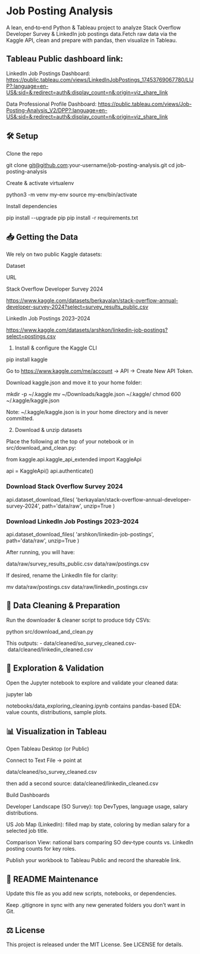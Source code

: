 # Job Posting Analysis

A lean, end‑to‑end Python & Tableau project to analyze Stack Overflow Developer Survey & LinkedIn job postings data.Fetch raw data via the Kaggle API, clean and prepare with pandas, then visualize in Tableau.

## Tableau Public dashboard link:

LinkedIn Job Postings Dashboard: https://public.tableau.com/views/LinkedInJobPostings_17453769067780/LIJP?:language=en-US&:sid=&:redirect=auth&:display_count=n&:origin=viz_share_link

Data Professional Profile Dashboard: https://public.tableau.com/views/Job-Posting-Analysis_V2/DPP?:language=en-US&:sid=&:redirect=auth&:display_count=n&:origin=viz_share_link

## 🛠️ Setup

Clone the repo

git clone git@github.com:your-username/job-posting-analysis.git
cd job-posting-analysis

Create & activate virtualenv

python3 -m venv my-env
source my-env/bin/activate

Install dependencies

pip install --upgrade pip
pip install -r requirements.txt

## 📥 Getting the Data

We rely on two public Kaggle datasets:

Dataset

URL

Stack Overflow Developer Survey 2024

https://www.kaggle.com/datasets/berkayalan/stack-overflow-annual-developer-survey-2024?select=survey_results_public.csv

LinkedIn Job Postings 2023–2024

https://www.kaggle.com/datasets/arshkon/linkedin-job-postings?select=postings.csv

1. Install & configure the Kaggle CLI

pip install kaggle

Go to https://www.kaggle.com/me/account → API → Create New API Token.

Download kaggle.json and move it to your home folder:

mkdir -p ~/.kaggle
mv ~/Downloads/kaggle.json ~/.kaggle/
chmod 600 ~/.kaggle/kaggle.json

Note: ~/.kaggle/kaggle.json is in your home directory and is never committed.

2. Download & unzip datasets

Place the following at the top of your notebook or in src/download_and_clean.py:

from kaggle.api.kaggle_api_extended import KaggleApi

api = KaggleApi()
api.authenticate()

### Download Stack Overflow Survey 2024
api.dataset_download_files(
  'berkayalan/stack-overflow-annual-developer-survey-2024',
  path='data/raw',
  unzip=True
)

### Download LinkedIn Job Postings 2023–2024
api.dataset_download_files(
  'arshkon/linkedin-job-postings',
  path='data/raw',
  unzip=True
)

After running, you will have:

data/raw/survey_results_public.csv
data/raw/postings.csv

If desired, rename the LinkedIn file for clarity:

mv data/raw/postings.csv data/raw/linkedin_postings.csv

## 🧹 Data Cleaning & Preparation

Run the downloader & cleaner script to produce tidy CSVs:

python src/download_and_clean.py

This outputs:
- data/cleaned/so_survey_cleaned.csv- data/cleaned/linkedin_cleaned.csv

## 🔎 Exploration & Validation

Open the Jupyter notebook to explore and validate your cleaned data:

jupyter lab

notebooks/data_exploring_cleaning.ipynb contains pandas-based EDA: value counts, distributions, sample plots.

## 📊 Visualization in Tableau

Open Tableau Desktop (or Public)

Connect to Text File → point at

data/cleaned/so_survey_cleaned.csv

then add a second source: data/cleaned/linkedin_cleaned.csv

Build Dashboards

Developer Landscape (SO Survey): top DevTypes, language usage, salary distributions.

US Job Map (LinkedIn): filled map by state, coloring by median salary for a selected job title.

Comparison View: national bars comparing SO dev‑type counts vs. LinkedIn posting counts for key roles.

Publish your workbook to Tableau Public and record the shareable link.


## 📄 README Maintenance

Update this file as you add new scripts, notebooks, or dependencies.

Keep .gitignore in sync with any new generated folders you don’t want in Git.

## ⚖️ License

This project is released under the MIT License. See LICENSE for details.